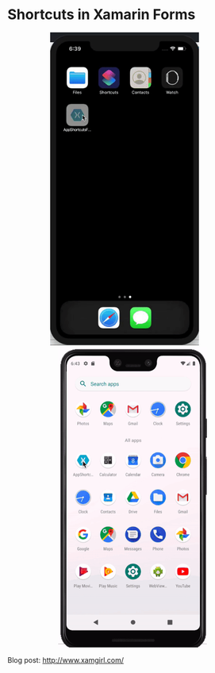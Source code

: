 #  Shortcuts in Xamarin Forms


<p align="center">
<img width="300" height:"700" src="iOS.gif" title="Sample 1"/>
&nbsp;&nbsp;&nbsp;&nbsp;&nbsp;&nbsp;&nbsp;
<img width="300" height:"700" src="android.gif" title="Sample 2"/>
</p>

Blog post: http://www.xamgirl.com/
